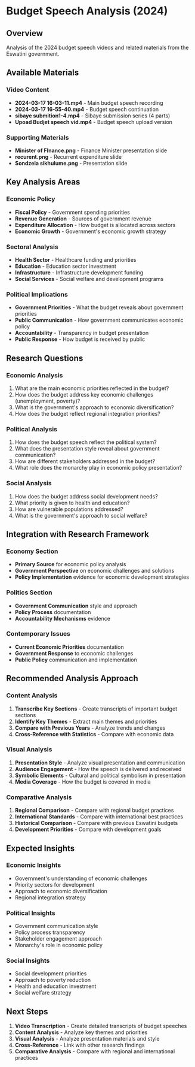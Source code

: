 # Budget Speech Analysis (2024)

## Overview
Analysis of the 2024 budget speech videos and related materials from the Eswatini government.

## Available Materials

### Video Content
- **2024-03-17 16-03-11.mp4** - Main budget speech recording
- **2024-03-17 16-55-40.mp4** - Budget speech continuation
- **sibaye submition1-4.mp4** - Sibaye submission series (4 parts)
- **Upoad Budjet speech vid.mp4** - Budget speech upload version

### Supporting Materials
- **Minister of FInance.png** - Finance Minister presentation slide
- **recurent.png** - Recurrent expenditure slide
- **Sondzela sikhulume.png** - Presentation slide

## Key Analysis Areas

### Economic Policy
- **Fiscal Policy** - Government spending priorities
- **Revenue Generation** - Sources of government revenue
- **Expenditure Allocation** - How budget is allocated across sectors
- **Economic Growth** - Government's economic growth strategy

### Sectoral Analysis
- **Health Sector** - Healthcare funding and priorities
- **Education** - Education sector investment
- **Infrastructure** - Infrastructure development funding
- **Social Services** - Social welfare and development programs

### Political Implications
- **Government Priorities** - What the budget reveals about government priorities
- **Public Communication** - How government communicates economic policy
- **Accountability** - Transparency in budget presentation
- **Public Response** - How budget is received by public

## Research Questions

### Economic Analysis
1. What are the main economic priorities reflected in the budget?
2. How does the budget address key economic challenges (unemployment, poverty)?
3. What is the government's approach to economic diversification?
4. How does the budget reflect regional integration priorities?

### Political Analysis
1. How does the budget speech reflect the political system?
2. What does the presentation style reveal about government communication?
3. How are different stakeholders addressed in the budget?
4. What role does the monarchy play in economic policy presentation?

### Social Analysis
1. How does the budget address social development needs?
2. What priority is given to health and education?
3. How are vulnerable populations addressed?
4. What is the government's approach to social welfare?

## Integration with Research Framework

### Economy Section
- **Primary Source** for economic policy analysis
- **Government Perspective** on economic challenges and solutions
- **Policy Implementation** evidence for economic development strategies

### Politics Section
- **Government Communication** style and approach
- **Policy Process** documentation
- **Accountability Mechanisms** evidence

### Contemporary Issues
- **Current Economic Priorities** documentation
- **Government Response** to economic challenges
- **Public Policy** communication and implementation

## Recommended Analysis Approach

### Content Analysis
1. **Transcribe Key Sections** - Create transcripts of important budget sections
2. **Identify Key Themes** - Extract main themes and priorities
3. **Compare with Previous Years** - Analyze trends and changes
4. **Cross-Reference with Statistics** - Compare with economic data

### Visual Analysis
1. **Presentation Style** - Analyze visual presentation and communication
2. **Audience Engagement** - How the speech is delivered and received
3. **Symbolic Elements** - Cultural and political symbolism in presentation
4. **Media Coverage** - How the budget is covered in media

### Comparative Analysis
1. **Regional Comparison** - Compare with regional budget practices
2. **International Standards** - Compare with international best practices
3. **Historical Comparison** - Compare with previous Eswatini budgets
4. **Development Priorities** - Compare with development goals

## Expected Insights

### Economic Insights
- Government's understanding of economic challenges
- Priority sectors for development
- Approach to economic diversification
- Regional integration strategy

### Political Insights
- Government communication style
- Policy process transparency
- Stakeholder engagement approach
- Monarchy's role in economic policy

### Social Insights
- Social development priorities
- Approach to poverty reduction
- Health and education investment
- Social welfare strategy

## Next Steps

1. **Video Transcription** - Create detailed transcripts of budget speeches
2. **Content Analysis** - Analyze key themes and priorities
3. **Visual Analysis** - Analyze presentation materials and style
4. **Cross-Reference** - Link with other research findings
5. **Comparative Analysis** - Compare with regional and international practices
